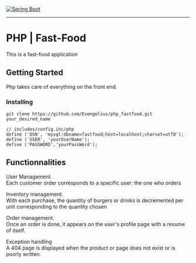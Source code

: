 [![Spring Boot](https://spring.io/images/spring-logo-9146a4d3298760c2e7e49595184e1975.svg)](https://spring.io)

-----------------------------------------------------

# PHP | Fast-Food

This is a fast-food application


## Getting Started

Php takes care of everything on the front end.

### Installing

```
git clone https://github.com/Evengelius/php_fastfood.git your_desired_name

// includes/config.inc/php
define ('DSN', 'mysql:dbname=fastfood;host=localhost;charset=utf8');
define ('USER', 'yourUserName');
define ('PASSWORD','yourPassWord');
```

## Functionnalities

User Management.<br />
Each customer order corresponds to a specific user: the one who orders

Inventory management.<br />
With each purchase, the quantity of burgers or drinks is decremented per unit corresponding to the quantity chosen

Order management.<br />
Once an order is done, it appears on the user's profile page with a resume of itself.

Exception handling<br />
A 404 page is displayed when the product or page does not exist or is poorly written.



